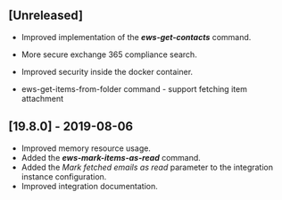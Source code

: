 ## [Unreleased]
- Improved implementation of the ***ews-get-contacts*** command.
- More secure exchange 365 compliance search.

- Improved security inside the docker container.
- ews-get-items-from-folder command - support fetching item attachment

## [19.8.0] - 2019-08-06
  - Improved memory resource usage.
  - Added the ***ews-mark-items-as-read*** command.
  - Added the *Mark fetched emails as read* parameter to the integration instance configuration. 
  - Improved integration documentation.

